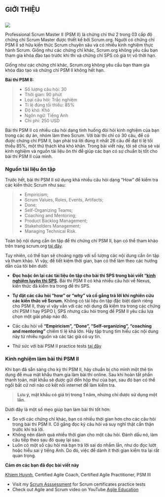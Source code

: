 ## GIỚI THIỆU
## 
![](https://images.viblo.asia/e6145ce2-a846-42a7-a723-22e55f0ea0d1.png)

Professional Scrum Master II (PSM II) là chứng chỉ thứ 2 trong 03 cấp độ chứng chỉ Scrum Master được thiết kế bởi Scrum.org. Người có chứng chỉ PSM II sở hữu kiến thức Scrum chuyên sâu và có nhiều kinh nghiệm thực hành Scrum. Giống như các chứng chỉ khác, Scrum.org không yêu cầu bạn tham gia khóa đào tạo trước khi thi và chứng chỉ SPS có giá trị vô thời hạn.

Giống như các chứng chỉ khác, Scrum.org không yêu cầu bạn tham gia khóa đào tạo và chứng chỉ PSM II không hết hạn.


**Bài thi PSM II:**

> * Số lượng câu hỏi:      30
> * Thời gian:                    90 phút
> * Loại câu hỏi:               Trắc nghiệm
> * Tỉ lệ đúng tối thiểu:   85%
> * Độ khó:                        Khó
> * Ngôn ngữ:                   Tiếng Anh
> * Chi phí:                             250 USD

Bài thi PSM II có nhiều câu hỏi dạng tình huống đòi hỏi kinh nghiệm của bạn trong các dự án, nhóm làm theo Scrum. Với bài thi chỉ có 30 câu, để có được chứng chỉ PSM II, bạn phải trả lời đúng ít nhất 26 câu để đạt tỉ lệ tối thiểu 85%, một thử thách khá khó khăn. Trong bài viết này, tôi sẽ chia sẻ vài kinh nghiệm và nguồn tài liệu ôn thi để giúp các bạn có sự chuẩn bị tốt cho bài thi PSM II của mình. 

### Nguồn tài liệu ôn tập

Trước hết, bài thi PSM II sử dụng khá nhiều câu hỏi dạng “How” để kiểm tra các kiến thức Scrum như sau:
> 
> * Empiricism; 
> * Scrum Values, Roles, Events, Artifacts;
> * Done;
> * Self-Organizing Teams; 
> * Coaching and Mentoring;
> * Product Backlog Management;
> * Stakeholders Management;
> * Managing Technical Risk.

Toàn bộ nội dung cần ôn tập để thi chứng chỉ PSM II, bạn có thể tham khảo trên trang scrum.org [tại đây](https://www.scrum.org/resources/suggested-reading-professional-scrum-master-ii). 

Tuy nhiên, có thể bạn sẽ choáng ngợp với số lượng các nội dung cần ôn tập và tham khảo. Vì vậy, để tiết kiệm thời gian, bạn có thể làm theo các hướng dẫn của tôi bên dưới:

* **Đọc hoặc ôn lại các tài liệu ôn tập cho bài thi SPS trong bài viết “[kinh nghiệm luyện thi SPS](https://viblo.asia/p/kinh-nghiem-thi-chung-chi-sps-bWrZnXmY5xw).** Bài thi PSM II có khá nhiều câu hỏi về Nexus, kiến thức đã kiểm tra trong đề thi SPS.

* **Tự đặt các câu hỏi “how” or “why” và cố gắng trả lời khi nghiên cứu các kiến thức về Scrum.** Không có tài liệu ôn tập đặc biệt dành riêng cho PSM II, thay vì vậy vẫn với các nội dung đã kiểm tra trong các chứng chỉ PSM I hay PSPO I, SPS nhưng câu hỏi trong đề PSM II yêu cầu lựa chọn một giải pháp nào đó.

* Các câu hỏi về **“Empiricism”, “Done”, “Self-organizing”, “coaching and mentoring”** chiếm tỉ lệ khá lớn. Hãy tập trung tìm hiểu các nội dung này từ nhiều nguồn và các tác giả có uy tín.

* Thử sức với bài PSM II practice tests [tại đây](https://khiemhuynh.com/assessment)

### Kinh nghiệm làm bài thi PSM II

Khi bạn đã sẵn sàng cho kỳ thi PSM II, hãy chuẩn bị cho mình một thẻ tín dụng để mua mật khẩu tham gia làm bài thi online. Sau khi hoàn tất phần thanh toán, mật khẩu sẽ được gửi đến hộp thư của bạn, sau đó bạn có thể ngồi bất cứ nơi nào có kết nối internet để làm kiểm tra. 

> **Lưu ý, mật khẩu có giá trị trong 1 năm, nhưng chỉ được sử dụng một lần.**
> 
Dưới đây là một số mẹo giúp bạn làm bài thi tốt hơn:

* So với các chứng chỉ khác, bạn có nhiều thời gian hơn cho các câu hỏi trong bài thi PSM II. Cố gắng đọc kỹ câu hỏi và suy nghĩ thật cẩn thận trước khi trả lời.
* Không nên dành quá nhiều thời gian cho một câu hỏi. Đánh dấu nó, làm câu tiếp theo sau đó quay lại sau.
* Luôn có một số câu hỏi mà bạn trả lời sai do nhầm lẫn, như do đọc lướt hoặc hiểu sai ý tiếng Anh. Do đó, việc để dành ít thời gian kiểm tra lại rất quan trọng.

**Cảm ơn các bạn đã đọc bài viết này**

[Khiem Huynh](https://khiemhuynh.com/gioi-thieu), Certified Agile Coach, Certified Agile Practitioner, PSM III

* Visit my [Scrum Asssessment](https://khiemhuynh.com/assessment) for Scrum certificates practice tests
* Check out Agile and Scrum video on YouTube [Agile Education](https://www.youtube.com/channel/UCxjAfEv0_8nVmIuylFaKubw/)